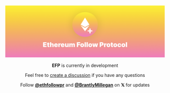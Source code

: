 ![EFP Banner](<banner.png>)

<div align="center">

**EFP** is currently in development

Feel free to [create a discussion](https://github.com/ethereumfollowprotocol/app/discussions/new/choose) if you have any questions

Follow [**@ethfollowpr**](https://x.com/BrantlyMillegan) and [**@BrantlyMillegan**](https://x.com/ethfollowpr) on **𝕏** for updates

</div>
